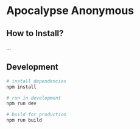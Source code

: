 # Apocalypse Anonymous

## How to Install?

...

## Development

```bash
# install dependencies
npm install

# run in development
npm run dev

# build for production
npm run build
```

